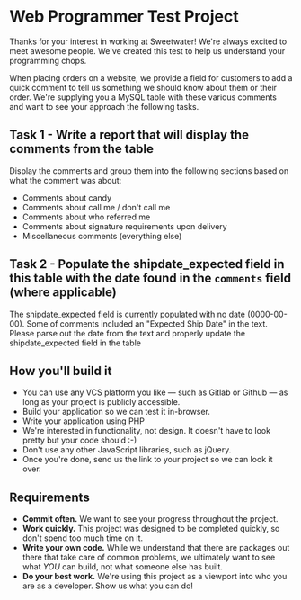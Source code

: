 # Web Programmer Test Project

Thanks for your interest in working at Sweetwater! We're always excited to meet awesome people. We've created this test to help us understand your programming chops.

When placing orders on a website, we provide a field for customers to add a quick comment to tell us something we should know about them or their order. We're supplying you a MySQL table with these various comments and want to see your approach the following tasks.


## Task 1 - Write a report that will display the comments from the table

Display the comments and group them into the following sections based on what the comment was about:
- Comments about candy
- Comments about call me / don't call me
- Comments about who referred me
- Comments about signature requirements upon delivery
- Miscellaneous comments (everything else)


## Task 2 - Populate the shipdate_expected field in this table with the date found in the `comments` field (where applicable)

The shipdate_expected field is currently populated with no date (0000-00-00). Some of comments included an "Expected Ship Date" in the text. Please parse out the date from the text and properly update the shipdate_expected field in the table


## How you'll build it

- You can use any VCS platform you like — such as Gitlab or Github — as long as your project is publicly accessible.
- Build your application so we can test it in-browser.
- Write your application using PHP
- We're interested in functionality, not design. It doesn't have to look pretty but your code should :-)
- Don't use any other JavaScript libraries, such as jQuery.
- Once you're done, send us the link to your project so we can look it over.


## Requirements

- __Commit often.__ We want to see your progress throughout the project.
- __Work quickly.__ This project was designed to be completed quickly, so don't spend too much time on it.
- __Write your own code.__ While we understand that there are packages out there that take care of common problems, we ultimately want to see what _YOU_ can build, not what someone else has built.
- __Do your best work.__ We're using this project as a viewport into who you are as a developer. Show us what you can do!